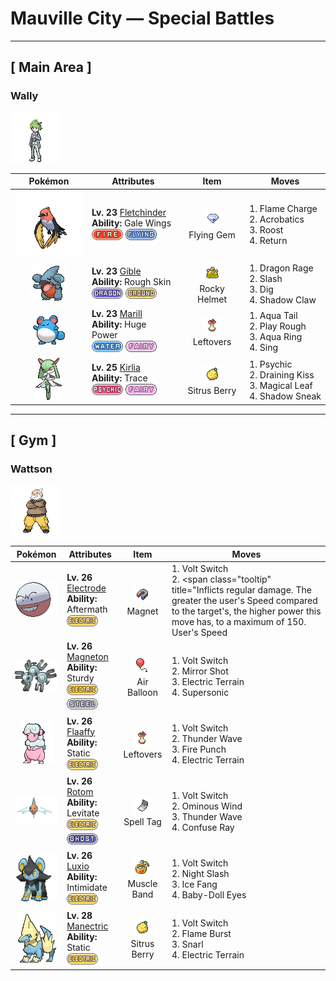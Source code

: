 # Mauville City — Special Battles

---

## [ Main Area ]


### Wally

![Wally](../../assets/important_trainers/wally.png "Wally")

| Pokémon | Attributes | Item | Moves |
|:-------:|------------|:----:|-------|
| ![Fletchinder](../../assets/sprites/fletchinder/front.gif "Fletchinder: The hotter the flame sac on its belly, the faster it can fly, but it takes some time to get the fire going.") | **Lv. 23** [Fletchinder](../../pokemon/fletchinder.md)<br>**Ability:** <span class="tooltip" title="Gives priority to Flying-type moves.">Gale Wings</span><br>![fire](../../assets/types/fire.png) ![flying](../../assets/types/flying.png) | ![Flying Gem](../../assets/items/flying_gem.png "Flying Gem")<br><span class="tooltip" title="Held :   When the holder uses a damaging flying-type move, the move has 1.5× power and this item is consumed.">Flying Gem</span> | 1. <span class="tooltip" title="Inflicts regular damage.  Raises the user's Speed by one stage.">Flame Charge</span><br>2. <span class="tooltip" title="Inflicts regular damage.  If the user has no held item, this move has double power.">Acrobatics</span><br>3. <span class="tooltip" title="The user lands and rests its body. It restores the user’s HP by up to half of its max HP.">Roost</span><br>4. <span class="tooltip" title="A full-power attack that grows more powerful the more the user likes its Trainer.">Return</span> |
| ![Gible](../../assets/sprites/gible/front.gif "Gible: It nests in small, horizontal holes in cave walls. It pounces to catch prey that stray too close.") | **Lv. 23** [Gible](../../pokemon/gible.md)<br>**Ability:** <span class="tooltip" title="Inflicts damage to the attacker on contact.">Rough Skin</span><br>![dragon](../../assets/types/dragon.png) ![ground](../../assets/types/ground.png) | ![Rocky Helmet](../../assets/items/rocky_helmet.png "Rocky Helmet")<br><span class="tooltip" title="Held :   When the holder is hit by a contact move, the attacking Pokémon takes 1/6 its max HP in damage.">Rocky Helmet</span> | 1. <span class="tooltip" title="The foe is stricken by a shock wave. This attack always inflicts 40 HP damage.">Dragon Rage</span><br>2. <span class="tooltip" title="The foe is attacked with a slash of claws, etc. It has a high critical-hit ratio.">Slash</span><br>3. <span class="tooltip" title="The user burrows, then attacks on the second turn. It can also be used to exit dungeons.">Dig</span><br>4. <span class="tooltip" title="The user slashes with a sharp claw made from shadows. It has a high critical-hit ratio.">Shadow Claw</span> |
| ![Marill](../../assets/sprites/marill/front.gif "Marill: When fishing for food at the edge of a fast-running stream, Marill wraps its tail around the trunk of a tree. This Pokémon’s tail is flexible and configured to stretch.") | **Lv. 23** [Marill](../../pokemon/marill.md)<br>**Ability:** <span class="tooltip" title="Boosts the Pokémon’s Attack stat.">Huge Power</span><br>![water](../../assets/types/water.png) ![fairy](../../assets/types/fairy.png) | ![Leftovers](../../assets/items/leftovers.png "Leftovers")<br><span class="tooltip" title="Held: Heals the holder by 1/16 its max HP at the end of each turn.">Leftovers</span> | 1. <span class="tooltip" title="The user attacks by swinging its tail as if it were a vicious wave in a raging storm. ">Aqua Tail</span><br>2. <span class="tooltip" title="Inflicts regular damage.  Has a 10% chance to lower the target's Attack by one stage.">Play Rough</span><br>3. <span class="tooltip" title="The user envelops itself in a veil made of water. It regains some HP on every turn.">Aqua Ring</span><br>4. <span class="tooltip" title="A soothing lullaby is sung in a calming voice that puts the foe into a deep slumber.">Sing</span> |
| ![Kirlia](../../assets/sprites/kirlia/front.gif "Kirlia: Kirlia uses the horns on its head to amplify its psychokinetic power. When the Pokémon uses its power, the air around it becomes distorted, creating mirages of nonexistent scenery.") | **Lv. 25** [Kirlia](../../pokemon/kirlia.md)<br>**Ability:** <span class="tooltip" title="The Pokémon copies an opposing Pokémon’s Ability.">Trace</span><br>![psychic](../../assets/types/psychic.png) ![fairy](../../assets/types/fairy.png) | ![Sitrus Berry](../../assets/items/sitrus_berry.png "Sitrus Berry")<br><span class="tooltip" title="Held in battle :   When the holder has 1/2 its max HP remaining or less, it consumes this item to restore 1/4 its max HP.  Used on a party Pokémon :   Restores 1/4 the Pokémon's max HP.">Sitrus Berry</span> | 1. <span class="tooltip" title="The foe is hit by a strong telekinetic force. It may also reduce the foe’s Sp. Def stat.">Psychic</span><br>2. <span class="tooltip" title="Deals regular damage.  Drains 50% of the damage inflicted to heal the user.">Draining Kiss</span><br>3. <span class="tooltip" title="The user scatters curious leaves that chase the foe. This attack will not miss.">Magical Leaf</span><br>4. <span class="tooltip" title="The user extends its shadow and attacks the foe from behind. This move always goes first.">Shadow Sneak</span> |

---

## [ Gym ]


### Wattson

![Wattson](../../assets/important_trainers/wattson.png "Wattson")

| Pokémon | Attributes | Item | Moves |
|:-------:|------------|:----:|-------|
| ![Electrode](../../assets/sprites/electrode/front.gif "Electrode: One of Electrode’s characteristics is its attraction to electricity. It is a problematical Pokémon that congregates mostly at electrical power plants to feed on electricity that has just been generated.") | **Lv. 26** [Electrode](../../pokemon/electrode.md)<br>**Ability:** <span class="tooltip" title="Damages the attacker landing the finishing hit.">Aftermath</span><br>![electric](../../assets/types/electric.png) | ![Magnet](../../assets/items/magnet.png "Magnet")<br><span class="tooltip" title="Held: Increases the power of the holder's Electric moves by 20%.">Magnet</span> | 1. <span class="tooltip" title="Inflicts regular damage, then the user immediately switches out, and the trainer selects a replacement Pokémon from the party.  If the target faints from this attack, the user's trainer selects the new Pokémon to send out first.  If the user is the last Pokémon in its party that can battle, it will not switch out.  The user may be hit by pursuit when it switches out, if it has been targeted and pursuit has not yet been used.  This move may be used even if the user is under the effect of ingrain.  ingrain's effect will end.">Volt Switch</span><br>2. <span class="tooltip" title="Inflicts regular damage.  The greater the user's Speed compared to the target's, the higher power this move has, to a maximum of 150.  User's Speed                     | Power -------------------------------- | ----: Up to 2× the target's Speed      |    60 Up to 3× the target's Speed      |    80 Up to 4× the target's Speed      |   120 More than 4× the target's Speed  |   150 ">Electro Ball</span><br>3. <span class="tooltip" title="A weak electric charge is launched at the foe. It causes paralysis if it hits.">Thunder Wave</span><br>4. <span class="tooltip" title="A wondrous wall of light is put up to suppress damage from special attacks for five turns.">Light Screen</span> |
| ![Magneton](../../assets/sprites/magneton/front.gif "Magneton: Magneton emits a powerful magnetic force that is fatal to electronics and precision instruments. Because of this, it is said that some towns warn people to keep this Pokémon inside a Poké Ball.") | **Lv. 26** [Magneton](../../pokemon/magneton.md)<br>**Ability:** <span class="tooltip" title="It cannot be knocked out with one hit.">Sturdy</span><br>![electric](../../assets/types/electric.png) ![steel](../../assets/types/steel.png) | ![Air Balloon](../../assets/items/air_balloon.png "Air Balloon")<br><span class="tooltip" title="Held :   Holder is immune to ground-type moves, spikes, toxic spikes, and arena trap.      This effect does not apply during gravity or ingrain.      When the holder takes damage from a move, this item is consumed.">Air Balloon</span> | 1. <span class="tooltip" title="Inflicts regular damage, then the user immediately switches out, and the trainer selects a replacement Pokémon from the party.  If the target faints from this attack, the user's trainer selects the new Pokémon to send out first.  If the user is the last Pokémon in its party that can battle, it will not switch out.  The user may be hit by pursuit when it switches out, if it has been targeted and pursuit has not yet been used.  This move may be used even if the user is under the effect of ingrain.  ingrain's effect will end.">Volt Switch</span><br>2. <span class="tooltip" title="The user looses a flash of energy from its polished body. It may also lower the target’s accuracy.">Mirror Shot</span><br>3. <span class="tooltip" title="For five turns, prevents all Pokémon on the ground from sleeping and strengthens their electric moves to 1.5× their power.  Changes nature power to thunderbolt.">Electric Terrain</span><br>4. <span class="tooltip" title="The user generates odd sound waves from its body. It may confuse the target.">Supersonic</span> |
| ![Flaaffy](../../assets/sprites/flaaffy/front.gif "Flaaffy: Flaaffy’s wool quality changes so that it can generate a high amount of static electricity with a small amount of wool. The bare and slick parts of its hide are shielded against electricity.") | **Lv. 26** [Flaaffy](../../pokemon/flaaffy.md)<br>**Ability:** <span class="tooltip" title="Contact with the Pokémon may cause paralysis.">Static</span><br>![electric](../../assets/types/electric.png) | ![Leftovers](../../assets/items/leftovers.png "Leftovers")<br><span class="tooltip" title="Held: Heals the holder by 1/16 its max HP at the end of each turn.">Leftovers</span> | 1. <span class="tooltip" title="Inflicts regular damage, then the user immediately switches out, and the trainer selects a replacement Pokémon from the party.  If the target faints from this attack, the user's trainer selects the new Pokémon to send out first.  If the user is the last Pokémon in its party that can battle, it will not switch out.  The user may be hit by pursuit when it switches out, if it has been targeted and pursuit has not yet been used.  This move may be used even if the user is under the effect of ingrain.  ingrain's effect will end.">Volt Switch</span><br>2. <span class="tooltip" title="A weak electric charge is launched at the foe. It causes paralysis if it hits.">Thunder Wave</span><br>3. <span class="tooltip" title="The foe is punched with a fiery fist. It may leave the target with a burn. ">Fire Punch</span><br>4. <span class="tooltip" title="For five turns, prevents all Pokémon on the ground from sleeping and strengthens their electric moves to 1.5× their power.  Changes nature power to thunderbolt.">Electric Terrain</span> |
| ![Rotom](../../assets/sprites/rotom/front.gif "Rotom: Its body is composed of plasma. It is known to infiltrate electronic devices and wreak havoc.") | **Lv. 26** [Rotom](../../pokemon/rotom.md)<br>**Ability:** <span class="tooltip" title="Gives full immunity to all Ground-type moves.">Levitate</span><br>![electric](../../assets/types/electric.png) ![ghost](../../assets/types/ghost.png) | ![Spell Tag](../../assets/items/spell_tag.png "Spell Tag")<br><span class="tooltip" title="Held: Increases the power of the holder's Ghost moves by 20%.">Spell Tag</span> | 1. <span class="tooltip" title="Inflicts regular damage, then the user immediately switches out, and the trainer selects a replacement Pokémon from the party.  If the target faints from this attack, the user's trainer selects the new Pokémon to send out first.  If the user is the last Pokémon in its party that can battle, it will not switch out.  The user may be hit by pursuit when it switches out, if it has been targeted and pursuit has not yet been used.  This move may be used even if the user is under the effect of ingrain.  ingrain's effect will end.">Volt Switch</span><br>2. <span class="tooltip" title="The user creates a gust of repulsive wind. It may also raise all the user’s stats at once.">Ominous Wind</span><br>3. <span class="tooltip" title="A weak electric charge is launched at the foe. It causes paralysis if it hits.">Thunder Wave</span><br>4. <span class="tooltip" title="The foe is exposed to a sinister ray that triggers confusion. ">Confuse Ray</span> |
| ![Luxio](../../assets/sprites/luxio/front.gif "Luxio: Strong electricity courses through the tips of its sharp claws. A light scratch causes fainting in foes.") | **Lv. 26** [Luxio](../../pokemon/luxio.md)<br>**Ability:** <span class="tooltip" title="Lowers the opposing Pokémon’s Attack stat.">Intimidate</span><br>![electric](../../assets/types/electric.png) | ![Muscle Band](../../assets/items/muscle_band.png "Muscle Band")<br><span class="tooltip" title="Held: Increases the power of the holder's physical moves by 10%.">Muscle Band</span> | 1. <span class="tooltip" title="Inflicts regular damage, then the user immediately switches out, and the trainer selects a replacement Pokémon from the party.  If the target faints from this attack, the user's trainer selects the new Pokémon to send out first.  If the user is the last Pokémon in its party that can battle, it will not switch out.  The user may be hit by pursuit when it switches out, if it has been targeted and pursuit has not yet been used.  This move may be used even if the user is under the effect of ingrain.  ingrain's effect will end.">Volt Switch</span><br>2. <span class="tooltip" title="The user slashes the foe the instant an opportunity arises. It has a high critical-hit ratio.">Night Slash</span><br>3. <span class="tooltip" title="The user bites with cold-infused fangs. It may also make the foe flinch or freeze. ">Ice Fang</span><br>4. <span class="tooltip" title="Lowers the target's Attack by one stage.">Baby-Doll Eyes</span> |
| ![Manectric](../../assets/sprites/manectric/front.gif "Manectric: Manectric discharges strong electricity from its mane. The mane is used for collecting electricity in the atmosphere. This Pokémon creates thunderclouds above its head.") | **Lv. 28** [Manectric](../../pokemon/manectric.md)<br>**Ability:** <span class="tooltip" title="Contact with the Pokémon may cause paralysis.">Static</span><br>![electric](../../assets/types/electric.png) | ![Sitrus Berry](../../assets/items/sitrus_berry.png "Sitrus Berry")<br><span class="tooltip" title="Held in battle :   When the holder has 1/2 its max HP remaining or less, it consumes this item to restore 1/4 its max HP.  Used on a party Pokémon :   Restores 1/4 the Pokémon's max HP.">Sitrus Berry</span> | 1. <span class="tooltip" title="Inflicts regular damage, then the user immediately switches out, and the trainer selects a replacement Pokémon from the party.  If the target faints from this attack, the user's trainer selects the new Pokémon to send out first.  If the user is the last Pokémon in its party that can battle, it will not switch out.  The user may be hit by pursuit when it switches out, if it has been targeted and pursuit has not yet been used.  This move may be used even if the user is under the effect of ingrain.  ingrain's effect will end.">Volt Switch</span><br>2. <span class="tooltip" title="Inflicts regular damage.  If this move successfully hits the target, any Pokémon adjacent to the target are damaged for 1/16 their max HP.">Flame Burst</span><br>3. <span class="tooltip" title="Inflicts regular damage.  Has a 100% chance to lower the target's Special Attack by one stage.">Snarl</span><br>4. <span class="tooltip" title="For five turns, prevents all Pokémon on the ground from sleeping and strengthens their electric moves to 1.5× their power.  Changes nature power to thunderbolt.">Electric Terrain</span> |

